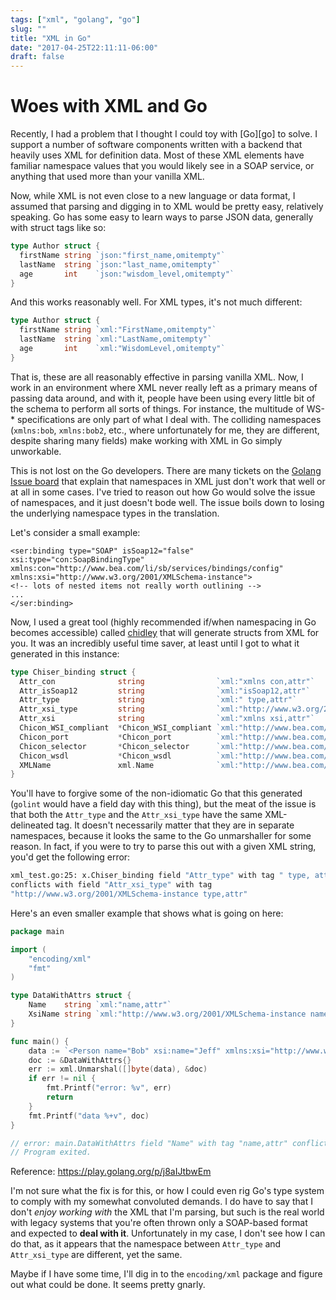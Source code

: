 ```yaml
---
tags: ["xml", "golang", "go"]
slug: ""
title: "XML in Go"
date: "2017-04-25T22:11:11-06:00"
draft: false
---
```


# Woes with XML and Go

Recently, I had a problem that I thought I could toy with [Go][go] to solve.  I support a number of software components written with a backend that heavily uses XML for definition data.  Most of these XML elements have familiar namespace values that you would likely see in a SOAP service, or anything that used more than your vanilla XML.

Now, while XML is not even close to a new language or data format, I assumed that parsing and digging in to XML would be pretty easy, relatively speaking.  Go has some easy to learn ways to parse JSON data, generally with struct tags like so:

```go
type Author struct {
  firstName string `json:"first_name,omitempty"`
  lastName  string `json:"last_name,omitempty"`
  age       int    `json:"wisdom_level,omitempty"`
}
```

And this works reasonably well.  For XML types, it's not much different:

```go
type Author struct {
  firstName string `xml:"FirstName,omitempty"`
  lastName  string `xml:"LastName,omitempty"`
  age       int    `xml:"WisdomLevel,omitempty"`
}
```

That is, these are  all reasonably effective in parsing vanilla XML.  Now, I work in an environment where XML never really left as a primary means of passing data around, and with it, people have been using every little bit of the schema to perform all sorts of things.  For instance, the multitude of WS-\* specifications are only part of what I deal with.  The colliding namespaces (`xmlns:bob`, `xmlns:bob2`, etc., where unfortunately for me, they are different, despite sharing many fields) make working with XML in Go simply unworkable.

This is not lost on the Go developers.  There are many tickets on the [Golang Issue board][issue_board] that explain that namespaces in XML just don't work that well or at all in some cases.  I've tried to reason out how Go would solve the issue of namespaces, and it just doesn't bode well.  The issue boils down to losing the underlying namespace types in the translation. 

Let's consider a small example:

```xml-dtd
<ser:binding type="SOAP" isSoap12="false" xsi:type="con:SoapBindingType" xmlns:con="http://www.bea.com/li/sb/services/bindings/config" xmlns:xsi="http://www.w3.org/2001/XMLSchema-instance">
<!-- lots of nested items not really worth outlining -->
...
</ser:binding>
```

Now, I used a great tool (highly recommended if/when namespacing in Go becomes accessible) called [chidley][chidley] that will generate structs from  XML for you.  It was an incredibly useful time saver, at least until I got to what it generated in this instance:

```go
type Chiser_binding struct {
  Attr_con              string                `xml:"xmlns con,attr"`
  Attr_isSoap12         string                `xml:"isSoap12,attr"`
  Attr_type             string                `xml:" type,attr"`
  Attr_xsi_type         string                `xml:"http://www.w3.org/2001/XMLSchema-instance type,attr"`
  Attr_xsi              string                `xml:"xmlns xsi,attr"`
  Chicon_WSI_compliant 	*Chicon_WSI_compliant `xml:"http://www.bea.com/wli/sb/services/bindings/config WSI-compliant,omitempty"`
  Chicon_port           *Chicon_port          `xml:"http://www.bea.com/wli/sb/services/bindings/config port,omitempty"`
  Chicon_selector       *Chicon_selector      `xml:"http://www.bea.com/wli/sb/services/bindings/config selector,omitempty"`
  Chicon_wsdl           *Chicon_wsdl          `xml:"http://www.bea.com/wli/sb/services/bindings/config wsdl,omitempty"`
  XMLName               xml.Name              `xml:"http://www.bea.com/wli/sb/services binding.omitempty"`
}
```

You'll have to forgive some of the non-idiomatic Go that this generated (`golint` would have a field day with this thing), but the meat of the issue is that both the `Attr_type` and the `Attr_xsi_type` have the same XML-delineated tag.   It doesn't necessarily matter that they are in separate namespaces, because it looks the same to the Go unmarshaller for some reason.  In fact, if you were to try to parse this out with a given XML string, you'd get the following error:

```sh
xml_test.go:25: x.Chiser_binding field "Attr_type" with tag " type, attr"
conflicts with field "Attr_xsi_type" with tag 
"http://www.w3.org/2001/XMLSchema-instance type,attr" 
```

Here's an even smaller example that shows what is going on here:

```go
package main

import (
	"encoding/xml"
	"fmt"
)

type DataWithAttrs struct {
	Name    string `xml:"name,attr"`
	XsiName string `xml:"http://www.w3.org/2001/XMLSchema-instance name,attr"`
}

func main() {
	data := `<Person name="Bob" xsi:name="Jeff" xmlns:xsi="http://www.w3.org/2001/XMLSchema-instance"></Person>`
	doc := &DataWithAttrs{}
	err := xml.Unmarshal([]byte(data), &doc)
	if err != nil {
		fmt.Printf("error: %v", err)
		return
	}
	fmt.Printf("data %+v", doc)
}

// error: main.DataWithAttrs field "Name" with tag "name,attr" conflicts with field "XsiName" with tag "http://www.w3.org/2001/XMLSchema-instance name,attr"
// Program exited.
```

Reference: https://play.golang.org/p/j8aIJtbwEm

I'm  not sure what the fix is for this, or how I could even rig Go's type system to comply with my somewhat convoluted demands.  I do have to say that I don't *enjoy working with* the XML that I'm parsing, but such is the real world with legacy systems that you're often thrown only a SOAP-based format and expected to **deal with it**.  Unfortunately in my case, I don't see how I can do that, as it appears that the namespace between `Attr_type` and `Attr_xsi_type` are different, yet the same.

Maybe if I have some time, I'll dig in to the `encoding/xml` package and figure out what could be done.  It seems pretty gnarly.



[issue_board]: https://github.com/golang/go/issues/13400	"encoding/xml: fix name spaces"
[chidley]: https://github.com/gnewton/chidley
